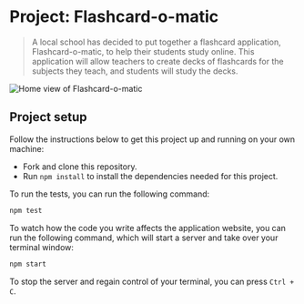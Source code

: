 # Project: Flashcard-o-matic

> A local school has decided to put together a flashcard application, Flashcard-o-matic, to help their students study online. This application will allow teachers to create decks of flashcards for the subjects they teach, and students will study the decks.

![Home view of Flashcard-o-matic](./public/Flashcard_snapshot.png)

## Project setup

Follow the instructions below to get this project up and running on your own machine:

- Fork and clone this repository.
- Run `npm install` to install the dependencies needed for this project.

To run the tests, you can run the following command:

```bash
npm test
```

To watch how the code you write affects the application website, you can run the following command, which will start a server and take over your terminal window:

```bash
npm start
```

To stop the server and regain control of your terminal, you can press `Ctrl + C`.